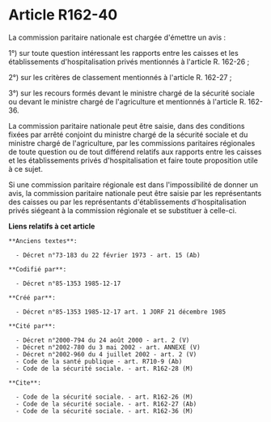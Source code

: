 # Article R162-40

La commission paritaire nationale est chargée d'émettre un avis   : 

1°) sur toute question intéressant les rapports entre les caisses et les établissements d'hospitalisation privés mentionnés à
l'article R. 162-26 ; 

2°) sur les critères de classement mentionnés à l'article R. 162-27 ; 

3°) sur les recours formés devant le ministre chargé de la sécurité sociale ou devant le ministre chargé de l'agriculture et
mentionnés à l'article R. 162-36. 

La commission paritaire nationale peut être saisie, dans des conditions fixées par arrêté conjoint du ministre chargé de la
sécurité sociale et du ministre chargé de l'agriculture, par les commissions paritaires régionales de toute question ou de
tout différend relatifs aux rapports entre les caisses et les établissements privés d'hospitalisation et faire toute
proposition utile à ce sujet. 

Si une commission paritaire régionale est dans l'impossibilité de donner un avis, la commission paritaire nationale peut être
saisie par les représentants des caisses ou par les représentants d'établissements d'hospitalisation privés siégeant à la
commission régionale et se substituer à celle-ci.

**Liens relatifs à cet article**

	**Anciens textes**:

	  - Décret n°73-183 du 22 février 1973 - art. 15 (Ab)

	**Codifié par**:

	  - Décret n°85-1353 1985-12-17

	**Créé par**:

	  - Décret n°85-1353 1985-12-17 art. 1 JORF 21 décembre 1985

	**Cité par**:

	  - Décret n°2000-794 du 24 août 2000 - art. 2 (V)
	  - Décret n°2002-780 du 3 mai 2002 - art. ANNEXE (V)
	  - Décret n°2002-960 du 4 juillet 2002 - art. 2 (V)
	  - Code de la santé publique - art. R710-9 (Ab)
	  - Code de la sécurité sociale. - art. R162-28 (M)

	**Cite**:

	  - Code de la sécurité sociale. - art. R162-26 (M)
	  - Code de la sécurité sociale. - art. R162-27 (Ab)
	  - Code de la sécurité sociale. - art. R162-36 (M)
